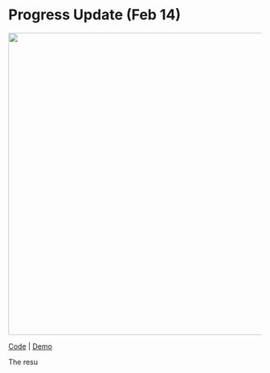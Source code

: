 # Progress Update (Feb 14)


<p align="center">
  <img width="600" src="https://github.com/mlk525/capstone/blob/main/images/glitched%20portrait%20v2.gif">
</p>

[Code](https://editor.p5js.org/taxicabguy/sketches/RW4-ij04E) | [Demo](https://editor.p5js.org/taxicabguy/full/RW4-ij04E)

The resu
